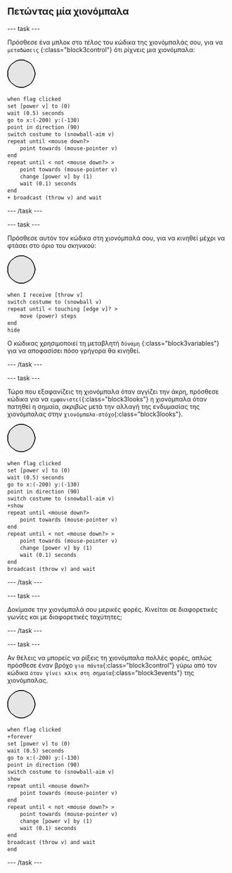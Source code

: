 ## Πετώντας μία χιονόμπαλα

--- task ---

Πρόσθεσε ένα μπλοκ στο _τέλος_ του κώδικα της χιονόμπαλάς σου, για να `μεταδώσεις` {:class="block3control"} ότι ρίχνεις μια χιονόμπαλα:

![αντικείμενο χιονόμπαλα](images/snowball-sprite.png)

```blocks3
when flag clicked
set [power v] to (0)
wait (0.5) seconds
go to x:(-200) y:(-130)
point in direction (90)
switch costume to (snowball-aim v)
repeat until <mouse down?>
    point towards (mouse-pointer v)
end
repeat until < not <mouse down?> >
    point towards (mouse-pointer v)
    change [power v] by (1)
    wait (0.1) seconds
end
+ broadcast (throw v) and wait
```

--- /task ---

--- task ---

Πρόσθεσε αυτόν τον κώδικα στη χιονόμπαλά σου, για να κινηθεί μέχρι να φτάσει στο όριο του σκηνικού:

![αντικείμενο χιονόμπαλα](images/snowball-sprite.png)

```blocks3
when I receive [throw v]
switch costume to (snowball v)
repeat until < touching [edge v]? >
    move (power) steps
end
hide
```

Ο κώδικας χρησιμοποιεί τη μεταβλητή `δύναμη` {:class="block3variables"} για να αποφασίσει πόσο γρήγορα θα κινηθεί.

--- /task ---

--- task ---

Τώρα που εξαφανίζεις τη χιονόμπαλα όταν αγγίζει την άκρη, πρόσθεσε κώδικα για να `εμφανιστεί`{:class="block3looks"} η χιονόμπαλα όταν πατηθεί η σημαία, _ακριβώς_ μετά την αλλαγή της ενδυμασίας της χιονόμπαλας στην `χιονόμπαλα-στόχο`{:class="block3looks"}.

![αντικείμενο χιονόμπαλα](images/snowball-sprite.png)

```blocks3
when flag clicked
set [power v] to (0)
wait (0.5) seconds
go to x:(-200) y:(-130)
point in direction (90)
switch costume to (snowball-aim v)
+show
repeat until <mouse down?>
    point towards (mouse-pointer v)
end
repeat until < not <mouse down?> >
    point towards (mouse-pointer v)
    change [power v] by (1)
    wait (0.1) seconds
end
broadcast (throw v) and wait
```

--- /task ---

--- task ---

Δοκίμασε την χιονόμπαλά σου μερικές φορές. Κινείται σε διαφορετικές γωνίες και με διαφορετικές ταχύτητες;

--- /task ---

--- task ---

Αν θέλεις να μπορείς να ρίξεις τη χιονόμπαλα πολλές φορές, απλώς πρόσθεσε έναν βρόχο `για πάντα`{:class="block3control"} γύρω από τον κώδικα `όταν γίνει κλικ στη σημαία`{:class="block3events"} της χιονόμπαλας.

![αντικείμενο χιονόμπαλα](images/snowball-sprite.png)

```blocks3
when flag clicked
+forever
set [power v] to (0)
wait (0.5) seconds
go to x:(-200) y:(-130)
point in direction (90)
switch costume to (snowball-aim v)
show
repeat until <mouse down?>
    point towards (mouse-pointer v)
end
repeat until < not <mouse down?> >
    point towards (mouse-pointer v)
    change [power v] by (1)
    wait (0.1) seconds
end
broadcast (throw v) and wait
end
```

--- /task ---
